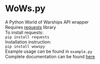 # WoWs.py
A  Python World of Warships API wrapper  
Requires [requests](http://docs.python-requests.org/en/master/) library  
To install requests:  
``pip install requests``  
Installation instruction:  
``pip install wowspy``  
Example usage can be found in ``example.py``  
Complete documentation can be found [here](https://developers.wargaming.net/reference)
